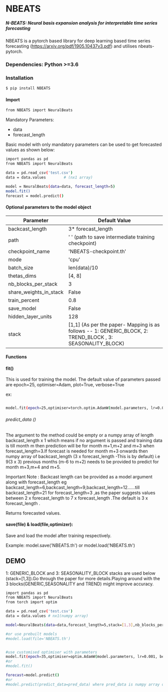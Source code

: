 # NBEATS

##### N-BEATS: Neural basis expansion analysis for interpretable time series forecasting

NBEATS is a pytorch based library for deep learning based time series forecasting (https://arxiv.org/pdf/1905.10437v3.pdf) and utilises nbeats-pytorch.

### Dependencies: Python >=3.6

### Installation

```sh
$ pip install NBEATS
```

#### Import
```sh
from NBEATS import NeuralBeats
```



Mandatory Parameters:
- data
- forecast_length 

Basic model with only mandatory parameters can be used to get forecasted values as shown below:
```sh
import pandas as pd
from NBEATS import NeuralBeats

data = pd.read_csv('test.csv')   
data = data.values        # (nx1 array)

model = NeuralBeats(data=data, forecast_length=5)
model.fit()
forecast = model.predict()
```


#### Optional parameters to the model object
| Parameter | Default Value|
| ------ | --------------|
| backcast_length | 3* forecast_length |
| path | '  ' (path to save intermediate training checkpoint) |
| checkpoint_name | 'NBEATS-checkpoint.th'| 
| mode| 'cpu'| Any of the torch.device modes|
| batch_size | len(data)/10 |
| thetas_dims | [4, 8] | 
| nb_blocks_per_stack | 3 |
| share_weights_in_stack | False |
| train_percent |  0.8 |
| save_model | False |
| hidden_layer_units | 128 |
| stack | [1,1] (As per the paper- Mapping is as follows -- 1: GENERIC_BLOCK,  2: TREND_BLOCK , 3: SEASONALITY_BLOCK)|


#### Functions

#### fit() 

This is used for training the model. The default value of parameters passed are epoch=25, optimiser=Adam, plot=True, verbose=True


ex:

```sh

model.fit(epoch=25,optimiser=torch.optim.AdamW(model.parameters, lr=0.001, betas=(0.9, 0.999), eps=1e-07, weight_decay=0.01, amsgrad=False),plot=False, verbose=True)

```


###### predict_data ()

The argument to the method could be empty or a numpy array of length backcast_length x 1 which means if no argument is passed and training data is till month m then prediction will be for month m+1,m+2 and m+3 when forecast_length=3.If forecast is needed for month m+3 onwards then numpy array of backcast_length (3 x forecast_length -This is by default) i.e 9(3 x 3) previous months (m-6 to m+2) needs to be provided to predict for month m+3,m+4 and m+5.

Important Note : Backcast length can be provided as a model argument along with forecast_length  eg backcast_length=6,backcast_length=9,backcast_length=12......till backcast_length=21 for forecast_length=3 ,as the paper suggests values between 2 x forecast_length  to 7 x forecast_length .The default is 3 x forecast_length .
 
Returns forecasted values.

#### save(file) & load(file,optimizer):
Save and load the model after training respectively. 

Example: model.save('NBEATS.th') or model.load('NBEATS.th')



## DEMO

 1: GENERIC_BLOCK and 3: SEASONALITY_BLOCK stacks are used below (stack=[1,3]).Go through the paper for more details.Playing around with the 3 blocks(GENERIC,SEASONALITY and TREND) might improve accuracy.
```sh
import pandas as pd
from NBEATS import NeuralBeats
from torch import optim

data = pd.read_csv('test.csv')   
data = data.values # nx1(numpy array)

model=NeuralBeats(data=data,forecast_length=5,stack=[1,3],nb_blocks_per_stack=3,thetas_dims=[3,7])

#or use prebuilt models
#model.load(file='NBEATS.th')


#use customised optimiser with parameters
model.fit(epoch=35,optimiser=optim.AdamW(model.parameters, lr=0.001, betas=(0.9, 0.999), eps=1e-07, weight_decay=0.01, amsgrad=False)) 
#or 
#model.fit()

forecast=model.predict()
#or
#model.predict(predict_data=pred_data) where pred_data is numpy array of size backcast_length*1
```


